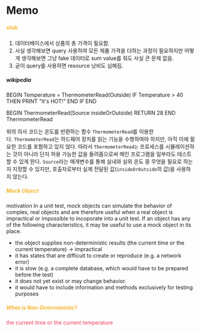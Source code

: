 
# Memo

##### <span style='color:#f7b731'>stub</span>

1. 데이터베이스에서 상품의 총 가격이 필요함.
2. 사실 생각해보면 query 사용하여 모든 제품 가격을 더하는 과정이 필요하지만 어떻게 생각해보면 그냥 fake 데이터로 sum value를 줘도 사실 큰 문제 없음.
3. 굳이 query를 사용하면 resource 낭비도 심해짐.

##### **wikipedia**

BEGIN
Temperature = ThermometerRead(Outside)
IF Temperature > 40 THEN
PRINT "It's HOT!"
END IF
END

BEGIN ThermometerRead(Source insideOrOutside)
RETURN 28
END ThermometerRead

위의 의사 코드는 온도를 반환하는 함수 `ThermometerRead`를 이용한다. `ThermometerRead`는 하드웨어 장치를 읽는 기능을 수행하여야 하지만, 아직 이에 필요한 코드를 포함하고 있지 않다. 따라서 `ThermometerRead는` 프로세스를 시뮬레이션하는 것이 아니라 단지 허용 가능한 값을 돌려줌으로써 메인 프로그램을 일부라도 테스트할 수 있게 한다. `Source`라는 매개변수를 통해 실내와 실외 온도 중 무엇을 필요로 하는지 지정할 수 있지만, 호출자로부터 실제 전달된 값(`insideOrOutside`의 값)을 사용하지 않는다.
##### <span style='color:#f7b731'>Mock Object</span>

motivation
In a unit test, mock objects can simulate the behavior of complex, real objects and are therefore useful when a real object is impractical or impossible to incoporate into a unit test. If an object has any of the following characteristics, it may be useful to use a mock object in its place.

- the object supplies non-deterministic results (the current time or the current temperature) -> impractical
- it has states that are difficult to create or reproduce (e.g. a network error)
- it is slow (e.g. a complete database, which would have to be prepared before the test)
- it does not yet exist or may change behavior.
- it would have to include information and methods exclusively for testing purposes
##### <span style='color:#f7b731'>What is Non-Deterministic?</span>

<span style='color:#eb3b5a'>the current time or the current temperature</span>
